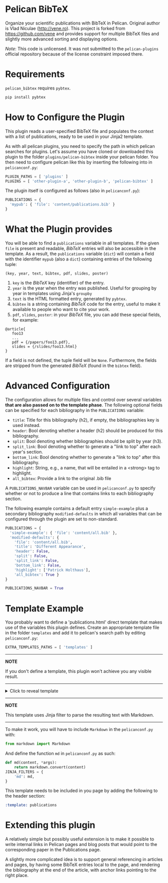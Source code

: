 Pelican BibTeX
==============

Organize your scientific publications with BibTeX in Pelican. Original author is Vlad Niculae (http://vene.ro).
This project is forked from https://github.com/vene and provides support for multiple BibTeX files and slightly
more advanced sorting and displaying options.

*Note*: This code is unlicensed. It was not submitted to the `pelican-plugins`
official repository because of the license constraint imposed there.


Requirements
============

`pelican_bibtex` requires `pybtex`.

```bash
pip install pybtex
```

How to Configure the Plugin
===========================

This plugin reads a user-specified BibTeX file and populates the context with
a list of publications, ready to be used in your Jinja2 template.

As with all pelican plugins, you need to specify the path in which pelican searches for plugins.
Let's assume you have cloned or downloaded this plugin to the folder `plugins/pelican-bibtex` inside your pelican folder.
You then need to configure pelican like this by inserting the following into in `pelicanconf.py`:

```python
PLUGIN_PATHS = [ 'plugins' ]
PLUGINS = [ 'other-plugin-a', 'other-plugin-b', 'pelican-bibtex' ]
```

The plugin itself is configured as follows (also in `pelicanconf.py`):

```python
PUBLICATIONS = {
  'mypub': { 'file': 'content/publications.bib' }
}
```

What the Plugin provides
========================

You will be able to find a `publications` variable in all templates. If the given
`file` is present and readable, *BibTeX* entries will also be accessible in the template.
As a result, the `publications` variable (`dict`) will contain a field with the identifier `mypub` (also a `dict`) containing entries of the following tuple:

```
(key, year, text, bibtex, pdf, slides, poster)
```

1. `key` is the *BibTeX* key (identifier) of the entry.
2. `year` is the year when the entry was published.  Useful for grouping by year in templates using Jinja's `groupby`
3. `text` is the HTML formatted entry, generated by `pybtex`.
4. `bibtex` is a string containing *BibTeX* code for the entry, useful to make it available to people who want to cite your work.
5. `pdf`, `slides`, `poster`: in your *BibTeX* file, you can add these special fields, for example:
```
@article{
   foo13
   ...
   pdf = {/papers/foo13.pdf},
   slides = {/slides/foo13.html}
}
```

If a field is not defined, the tuple field will be `None`.  Furthermore, the fields are stripped from the generated *BibTeX* (found in the `bibtex` field).

Advanced Configuration
======================

The configuration allows for multiple files and control over several variables **that are also passed on to the template phase**.
The following optional fields can be specified for each bibliography in the `PUBLICATIONS` variable:

* `title`: Title for this bibliography (h2), if empty, the bibliographies key is used instead.
* `header`: Bool denoting whether a header (h2) should be produced for this bibliography.
* `split`: Bool denoting whether bibliographies should be split by year (h3).
* `split_link`: Bool denoting whether to generate a "link to top" after each year's section.
* `bottom_link`: Bool denoting whether to generate a "link to top" after this bibliography.
* `highlight`: String, e.g., a name, that will be entailed in a \<strong\> tag to highlight.
* `all_bibtex`: Provide a link to the original .bib file

A `PUBLICATIONS_NAVBAR` variable can be used in `pelicanconf.py` to specify whether or not to produce a line that contains links to each bibliography section.

The following example contains a default entry `simple-example` plus a secondary bibliography `modified-defaults` in which all variables that can be configured through the plugin are set to non-standard.

```python
PUBLICATIONS = {
  'simple-example': { 'file': 'content/all.bib' },
  'modified-defaults': {
    'file': 'content/all.bib',
    'title': 'Different Appearance',
    'header': False,
    'split': False,
    'split_link': False,
    'bottom_link': False,
    'highlight': ['Patrick Holthaus'],
    'all_bibtex': True }
}

PUBLICATIONS_NAVBAR = True
```

Template Example
================

You probably want to define a 'publications.html' direct template that makes use of the variables this plugin defines.
Create an appropriate template file in the folder ```templates``` and add it to pelican's search path by editing ```pelicanconf.py```:

```python
EXTRA_TEMPLATES_PATHS = [ 'templates' ]
```

---
**NOTE**

If you don't define a template, this plugin won't achieve you any visible result.

---

<details><summary>Click to reveal template</summary>

```jinja2
{% extends "page.html" %}

{% block content %}

<!-- header part: original bootstrap pages content block -->
<section id="content" class="body">
    {% if page.title %}
        <h1 class="entry-title">{{ page.title }}</h1>
    {% endif %}
    {% import 'includes/translations.html' as translations with context %}
    {{ translations.translations_for(page) }}
    {% if PDF_PROCESSOR %}
        <a href="{{ SITEURL }}/pdf/{{ page.slug }}.pdf">
            get the pdf
        </a>
    {% endif %}
    <div class="entry-content">
        {{ page.content }}

<!-- add header navbar -->
{% if PUBLICATIONS_NAVBAR %}
    <p>
        {% for bib in publications|sort %}
            <a class="reference external" href="#{{ bib }}">{{ publications[bib]['title'] }}</a>
            {% if not loop.last %}&middot;{% endif %}
        {% endfor %}
    </p>
{% endif %}

<!-- check page header -->
{% if page.bibliographies %}
  {% set bibliographies = page.bibliographies.split(',') %}
{% else %}
  {% set bibliographies = publications.keys() %}
{% endif %}
{% if page.bibheader %}
  {% set mainheader = page.bibheader %}
  {% set splitheader = mainheader|int() + 1 %}
{% else %}
  {% set mainheader = 2 %}
  {% set splitheader = 3 %}
{% endif %}

<!-- add publication list -->
{% for bib in publications|sort %}
    {% if bib in bibliographies %}
      <div class="publications" id="{{ bib }}">
          {% if publications[bib]['header'] %}
            <h{{ mainheader }}>{{ publications[bib]['title'] }}</h{{ mainheader }}>
          {% endif %}
          {% if publications[bib]['all_bibtex'] %}
          {% set ns = namespace(fbt='') %}
          {% for key, year, text, bibtex, pdf, slides, poster in publications[bib]['data'] %}
            {% set ns.fbt = ns.fbt + bibtex %}
          {% endfor %}
          You can <a href="{{ publications[bib]['path'] }}" download>download</a> or <a data-toggle="collapse" data-target="#{{ bib }}-bib">display</a> all {{ publications[bib]['title']|lower }} in BibTeX format.
          <div style="clear:both" id="{{ bib }}-bib" class="collapse">
            {% set fbt = '```tex\n' + ns.fbt + '```' %}
            {{ fbt|md }}
            <a data-toggle="collapse" data-target="#{{ bib }}-bib">Hide BibTeX for all {{ publications[bib]['title']|lower }}</a>.
          </div>
          {% endif %}
          {% if publications[bib]['split'] %}
              {% set remember = namespace(year="0") %}
              {% for key, year, text, bibtex, pdf, slides, poster in publications[bib]['data'] %}
                  {% if remember.year != year %}
                      {% if remember.year !="0" %}
                          </ul>
                          {% if publications[bib]['split_link'] %}
                              <div style="text-align:right"><i class="fa fa-arrow-up"></i> <a href="#">Back to top</a></div>
                          {% endif %}
                      {% endif %}
                      <h{{ splitheader }}>{{ year }}</h{{ splitheader }}>
                      <ul>
                      {% set remember.year=year %}
                  {% endif %}
                  <li style="margin: 5px 0;" id="{{ key }}">
                      {{ text }}
                      [&nbsp;<a data-toggle="collapse" data-target="#{{ key}}-bib">BibTeX</a>&nbsp;]
                      {% for label, target in [('PDF', pdf), ('Slides', slides), ('Poster', poster)] %}
                          {{ "[&nbsp;<a href=\"%s\">%s</a>&nbsp;]" % (target, label) if target }}
                      {% endfor %}
                      <div style="clear:both" id="{{ key }}-bib" class="collapse">
                          {% set bibtex = '```tex\n' + bibtex + '```' %}
                          {{ bibtex|md }}
                      </div>
                  </li>
              {% endfor %}
              </ul>
          {% else %}
              <ul>
                  {% for key, year, text, bibtex, pdf, slides, poster in publications[bib]['data'] %}
                      <li style="margin: 5px 0;" id="{{ key }}">
                          {{ text }}
                          [&nbsp;<a data-toggle="collapse" data-target="#{{ key }}-bib">BibTeX</a>&nbsp;]
                          {% for label, target in [('PDF', pdf), ('Slides', slides), ('Poster', poster)] %}
                              {{ "[&nbsp;<a href=\"%s\">%s</a>&nbsp;]" % (target, label) if target }}
                          {% endfor %}
                          <div style="clear:both" id="{{ key }}-bib" class="collapse">
                              {% set bibtex = '```tex\n' + bibtex + '```' %}
                              {{ bibtex|md }}
                          </div>
                      </li>
                  {% endfor %}
              </ul>
          {% endif %}
          {% if not loop.last and publications[bib]['bottom_link'] %}
              <div style="text-align:right"><i class="fa fa-arrow-up"></i> <a href="#">Back to top</a></div>
          {% endif %}
      </div>
    {% endif %}
{% endfor %}

<!-- footer part: original bootstrap pages content block -->
        {% if page.comments == 'enabled' %}
            {% include 'includes/comments.html' %}
        {% endif %}
    </div>
</section>

{% endblock %}

```

</details>

---
**NOTE**

This template uses Jinja filter to parse the resulting text with Markdown.

---

To make it work, you will have to include `Markdown` in the `pelicanconf.py` with:

```python
from markdown import Markdown
```

And define the function `md` in `pelicanconf.py` as such:

```python
def md(content, *args):
    return markdown.convert(content)
JINJA_FILTERS = {
    'md': md,
}
```

This template needs to be included in you page by adding the following to the header section:

```rst
:template: publications
```

Extending this plugin
=====================

A relatively simple but possibly useful extension is to make it possible to
write internal links in Pelican pages and blog posts that would point to the
corresponding paper in the Publications page.

A slightly more complicated idea is to support general referencing in articles
and pages, by having some BibTeX entries local to the page, and rendering the
bibliography at the end of the article, with anchor links pointing to the right
place.
